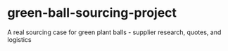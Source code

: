# green-ball-sourcing-project
A real sourcing case for green plant balls - supplier research, quotes, and logistics
